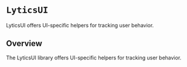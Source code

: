 # ``LyticsUI``

LyticsUI offers UI-specific helpers for tracking user behavior.

## Overview

The LyticsUI library offers UI-specific helpers for tracking user behavior.
